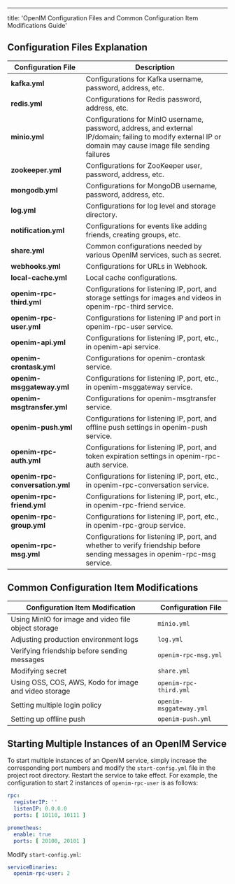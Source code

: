 ---
title: 'OpenIM Configuration Files and Common Configuration Item Modifications Guide'

## Configuration Files Explanation

| Configuration File              | Description                                                  |
| ------------------------------- | ------------------------------------------------------------ |
| **kafka.yml**                   | Configurations for Kafka username, password, address, etc.   |
| **redis.yml**                   | Configurations for Redis password, address, etc.             |
| **minio.yml**                   | Configurations for MinIO username, password, address, and external IP/domain; failing to modify external IP or domain may cause image file sending failures |
| **zookeeper.yml**               | Configurations for ZooKeeper user, password, address, etc.   |
| **mongodb.yml**                 | Configurations for MongoDB username, password, address, etc. |
| **log.yml**                     | Configurations for log level and storage directory.          |
| **notification.yml**            | Configurations for events like adding friends, creating groups, etc. |
| **share.yml**                   | Common configurations needed by various OpenIM services, such as secret. |
| **webhooks.yml**                | Configurations for URLs in Webhook.                          |
| **local-cache.yml**             | Local cache configurations.                                  |
| **openim-rpc-third.yml**        | Configurations for listening IP, port, and storage settings for images and videos in openim-rpc-third service. |
| **openim-rpc-user.yml**         | Configurations for listening IP and port in openim-rpc-user service. |
| **openim-api.yml**              | Configurations for listening IP, port, etc., in openim-api service. |
| **openim-crontask.yml**         | Configurations for openim-crontask service.                  |
| **openim-msggateway.yml**       | Configurations for listening IP, port, etc., in openim-msggateway service. |
| **openim-msgtransfer.yml**      | Configurations for openim-msgtransfer service.               |
| **openim-push.yml**             | Configurations for listening IP, port, and offline push settings in openim-push service. |
| **openim-rpc-auth.yml**         | Configurations for listening IP, port, and token expiration settings in openim-rpc-auth service. |
| **openim-rpc-conversation.yml** | Configurations for listening IP, port, etc., in openim-rpc-conversation service. |
| **openim-rpc-friend.yml**       | Configurations for listening IP, port, etc., in openim-rpc-friend service. |
| **openim-rpc-group.yml**        | Configurations for listening IP, port, etc., in openim-rpc-group service. |
| **openim-rpc-msg.yml**          | Configurations for listening IP, port, and whether to verify friendship before sending messages in openim-rpc-msg service. |

## Common Configuration Item Modifications

| Configuration Item Modification                       | Configuration File      |
| ----------------------------------------------------- | ----------------------- |
| Using MinIO for image and video file object storage   | `minio.yml`             |
| Adjusting production environment logs                 | `log.yml`               |
| Verifying friendship before sending messages          | `openim-rpc-msg.yml`    |
| Modifying secret                                      | `share.yml`             |
| Using OSS, COS, AWS, Kodo for image and video storage | `openim-rpc-third.yml`  |
| Setting multiple login policy                         | `openim-msggateway.yml` |
| Setting up offline push                               | `openim-push.yml`       |

## Starting Multiple Instances of an OpenIM Service

To start multiple instances of an OpenIM service, simply increase the corresponding port numbers and modify the `start-config.yml` file in the project root directory. Restart the service to take effect. For example, the configuration to start 2 instances of `openim-rpc-user` is as follows:

```yaml
rpc:
  registerIP: ''
  listenIP: 0.0.0.0
  ports: [ 10110, 10111 ]

prometheus:
  enable: true
  ports: [ 20100, 20101 ]
```

Modify `start-config.yml`:

```yaml
serviceBinaries:
  openim-rpc-user: 2
```
